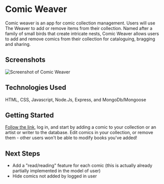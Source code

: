 # Comic Weaver

Comic weaver is an app for comic collection management. Users will use The Weaver to add or remove items from their collection. Named after a family of small birds that create intricate nests, Comic Weaver allows users to add and remove comics from their collection for cataloguing, bragging and sharing.
## Screenshots
![Screenshot of Comic Weaver](https://i.imgur.com/XxatGZP.png)

## Technologies Used
HTML, CSS, Javascript, Node.Js, Express, and MongoDb/Mongoose

## Getting Started
[Follow the link](https://comic-weaver.herokuapp.com/), log in, and start by adding a comic to your collection or an artist or writer to the database. Edit comics in your collection, or remove them - other users won't be able to modify books you've added!

## Next Steps
* Add a "read/reading" feature for each comic (this is actually already partially implemented in the model of user)
* Hide comics not added by logged in user